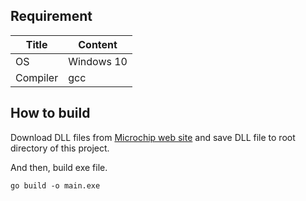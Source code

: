## Requirement

| Title | Content |
|---|---|
| OS | Windows 10 |
| Compiler | gcc |

## How to build

Download DLL files from [Microchip web site](https://www.microchip.com/wwwproducts/en/MCP2210) and save DLL file to root directory of this project.

And then, build exe file.

```
go build -o main.exe
```